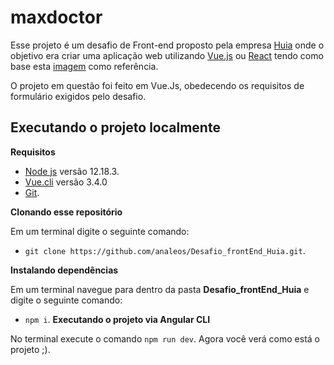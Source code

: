 # maxdoctor

Esse projeto é um desafio de Front-end proposto pela empresa [Huia](https://huia.haus/pt/) onde o objetivo era criar uma aplicação web utilizando [Vue.js](https://vuejs.org) ou [React](https://pt-br.reactjs.org) tendo como base esta [imagem](https://drive.google.com/file/d/0Bx8eoT_ccJz7TUxIcm43UVlYZTBTNmVIUml1c21aTFhJT2U4/view?usp=sharing) como referência. 

O projeto em questão foi feito em Vue.Js, obedecendo os requisitos de formulário exigidos pelo desafio.

## Executando o projeto localmente

<strong>Requisitos</strong>
- [Node js](https://nodejs.org/en/) versão 12.18.3.
- [Vue.cli](https://cli.vuejs.org) versão 3.4.0
- [Git](https://git-scm.com/).

<strong>Clonando esse repositório</strong>

Em um terminal digite o seguinte comando:
- `git clone https://github.com/analeos/Desafio_frontEnd_Huia.git`.

<strong>Instalando dependências</strong>

Em um terminal navegue para dentro da pasta <strong>Desafio_frontEnd_Huia</strong> e digite o seguinte comando:</p>
- `npm i`.
<strong>Executando o projeto via Angular CLI</strong>

No terminal execute o comando `npm run dev`. Agora você verá como está o projeto ;).
